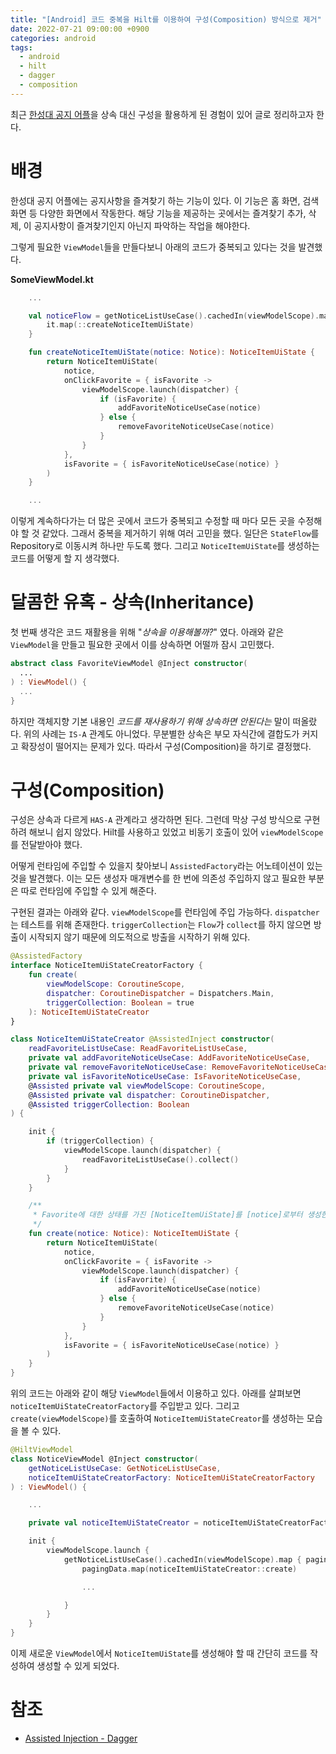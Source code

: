 ```yaml
---
title: "[Android] 코드 중복을 Hilt를 이용하여 구성(Composition) 방식으로 제거"
date: 2022-07-21 09:00:00 +0900
categories: android
tags:
  - android
  - hilt
  - dagger
  - composition
---
```


최근 [한성대 공지 어플](https://github.com/jja08111/HansungNotification)을 상속 대신 구성을 활용하게 된 경험이 있어 글로 정리하고자 한다.

# 배경

한성대 공지 어플에는 공지사항을 즐겨찾기 하는 기능이 있다. 이 기능은 홈 화면, 검색 화면 등 다양한 화면에서 작동한다.
해당 기능을 제공하는 곳에서는 즐겨찾기 추가, 삭제, 이 공지사항이 즐겨찾기인지 아닌지 파악하는 작업을 해야한다.

그렇게 필요한 `ViewModel`들을 만들다보니 아래의 코드가 중복되고 있다는 것을 발견했다.

**SomeViewModel.kt**

```kotlin
    ...

    val noticeFlow = getNoticeListUseCase().cachedIn(viewModelScope).map {
        it.map(::createNoticeItemUiState)
    }

    fun createNoticeItemUiState(notice: Notice): NoticeItemUiState {
        return NoticeItemUiState(
            notice,
            onClickFavorite = { isFavorite ->
                viewModelScope.launch(dispatcher) {
                    if (isFavorite) {
                        addFavoriteNoticeUseCase(notice)
                    } else {
                        removeFavoriteNoticeUseCase(notice)
                    }
                }
            },
            isFavorite = { isFavoriteNoticeUseCase(notice) }
        )
    }

    ...
```

이렇게 계속하다가는 더 많은 곳에서 코드가 중복되고 수정할 때 마다 모든 곳을 수정해야 할 것 같았다. 그래서 중복을 제거하기 위해 여러 고민을 했다.
일단은 `StateFlow`를 Repository로 이동시켜 하나만 두도록 했다. 그리고 `NoticeItemUiState`를 생성하는 코드를 어떻게 할 지 생각했다.

# 달콤한 유혹 - 상속(Inheritance)

첫 번째 생각은 코드 재활용을 위해 "_상속을 이용해볼까?_" 였다. 아래와 같은 `ViewModel`을 만들고 필요한 곳에서 이를 상속하면 어떨까 잠시 고민했다.

```kotlin
abstract class FavoriteViewModel @Inject constructor(
  ...
) : ViewModel() {
  ...
}
```

하지만 객체지향 기본 내용인 _코드를 재사용하기 위해 상속하면 안된다는_ 말이 떠올랐다. 위의 사례는 `IS-A` 관계도 아니었다. 무분별한 상속은 부모 자식간에 결합도가 커지고 확장성이 떨어지는 문제가 있다.
따라서 구성(Composition)을 하기로 결정했다.

# 구성(Composition)

구성은 상속과 다르게 `HAS-A` 관계라고 생각하면 된다. 그런데 막상 구성 방식으로 구현하려 해보니 쉽지 않았다. Hilt를 사용하고 있었고 비동기 호출이 있어 `viewModelScope`를 전달받아야 했다.

어떻게 런타임에 주입할 수 있을지 찾아보니 `AssistedFactory`라는 어노테이션이 있는 것을 발견했다. 이는 모든 생성자 매개변수를 한 번에 의존성 주입하지 않고 필요한 부분은 따로 런타임에 주입할 수 있게 해준다.

구현된 결과는 아래와 같다. `viewModelScope`를 런타임에 주입 가능하다. `dispatcher`는 테스트를 위해 존재한다.
`triggerCollection`는 `Flow`가 `collect`를 하지 않으면 방출이 시작되지 않기 때문에 의도적으로 방출을 시작하기 위해 있다.

```kotlin
@AssistedFactory
interface NoticeItemUiStateCreatorFactory {
    fun create(
        viewModelScope: CoroutineScope,
        dispatcher: CoroutineDispatcher = Dispatchers.Main,
        triggerCollection: Boolean = true
    ): NoticeItemUiStateCreator
}

class NoticeItemUiStateCreator @AssistedInject constructor(
    readFavoriteListUseCase: ReadFavoriteListUseCase,
    private val addFavoriteNoticeUseCase: AddFavoriteNoticeUseCase,
    private val removeFavoriteNoticeUseCase: RemoveFavoriteNoticeUseCase,
    private val isFavoriteNoticeUseCase: IsFavoriteNoticeUseCase,
    @Assisted private val viewModelScope: CoroutineScope,
    @Assisted private val dispatcher: CoroutineDispatcher,
    @Assisted triggerCollection: Boolean
) {

    init {
        if (triggerCollection) {
            viewModelScope.launch(dispatcher) {
                readFavoriteListUseCase().collect()
            }
        }
    }

    /**
     * Favorite에 대한 상태를 가진 [NoticeItemUiState]를 [notice]로부터 생성한다.
     */
    fun create(notice: Notice): NoticeItemUiState {
        return NoticeItemUiState(
            notice,
            onClickFavorite = { isFavorite ->
                viewModelScope.launch(dispatcher) {
                    if (isFavorite) {
                        addFavoriteNoticeUseCase(notice)
                    } else {
                        removeFavoriteNoticeUseCase(notice)
                    }
                }
            },
            isFavorite = { isFavoriteNoticeUseCase(notice) }
        )
    }
}
```

위의 코드는 아래와 같이 해당 `ViewModel`들에서 이용하고 있다.
아래를 살펴보면 `noticeItemUiStateCreatorFactory`를 주입받고 있다. 그리고 `create(viewModelScope)`를 호출하여 `NoticeItemUiStateCreator`를 생성하는 모습을 볼 수 있다.

```kotlin
@HiltViewModel
class NoticeViewModel @Inject constructor(
    getNoticeListUseCase: GetNoticeListUseCase,
    noticeItemUiStateCreatorFactory: NoticeItemUiStateCreatorFactory
) : ViewModel() {

    ...

    private val noticeItemUiStateCreator = noticeItemUiStateCreatorFactory.create(viewModelScope)

    init {
        viewModelScope.launch {
            getNoticeListUseCase().cachedIn(viewModelScope).map { pagingData ->
                pagingData.map(noticeItemUiStateCreator::create)

                ...

            }
        }
    }
}
```

이제 새로운 `ViewModel`에서 `NoticeItemUiState`를 생성해야 할 때 간단히 코드를 작성하여 생성할 수 있게 되었다.

# 참조

- [Assisted Injection - Dagger](https://dagger.dev/dev-guide/assisted-injection.html)
